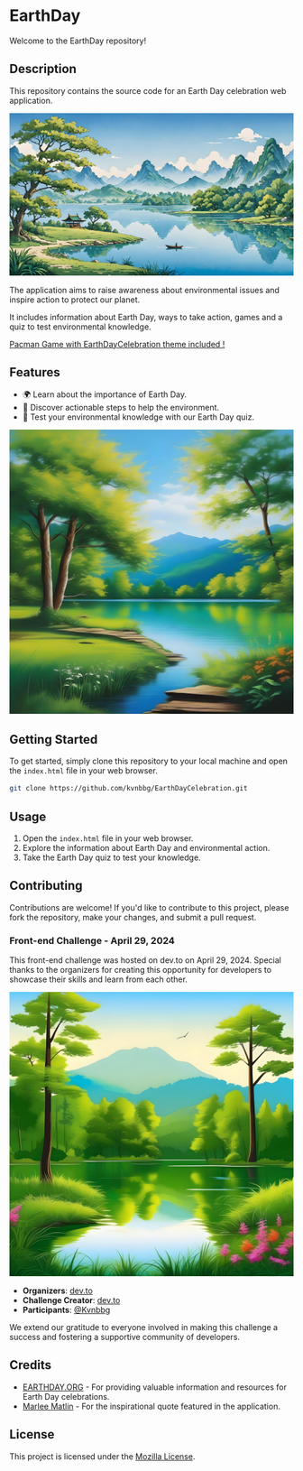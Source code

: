 # EarthDay

Welcome to the EarthDay repository!

## Description

This repository contains the source code for an Earth Day celebration web application.

![Earth Day Image](/assets/pictures/1.jpg)

The application aims to raise awareness about environmental issues and inspire action to protect our planet.

It includes information about Earth Day, ways to take action, games and a quiz to test environmental knowledge.

[Pacman Game with EarthDayCelebration theme included !](/assets/pictures/pacman.gif)

## Features

- 🌍 Learn about the importance of Earth Day.
- 🌱 Discover actionable steps to help the environment.
- 📝 Test your environmental knowledge with our Earth Day quiz.

![Earth Day Image](/assets/pictures/3.jpg)

## Getting Started

To get started, simply clone this repository to your local machine and open the `index.html` file in your web browser.

```bash
git clone https://github.com/kvnbbg/EarthDayCelebration.git
```

## Usage

1. Open the `index.html` file in your web browser.
2. Explore the information about Earth Day and environmental action.
3. Take the Earth Day quiz to test your knowledge.

## Contributing

Contributions are welcome! If you'd like to contribute to this project, please fork the repository, make your changes, and submit a pull request.

### Front-end Challenge - April 29, 2024

This front-end challenge was hosted on dev.to on April 29, 2024. Special thanks to the organizers for creating this opportunity for developers to showcase their skills and learn from each other.

![Earth Day Image](/assets/pictures/4.jpg)

- **Organizers**: [dev.to](https://dev.to)
- **Challenge Creator**: [dev.to](https://dev.to)
- **Participants**: [@Kvnbbg](https://kvnbbg.fr)

We extend our gratitude to everyone involved in making this challenge a success and fostering a supportive community of developers.

## Credits

- [EARTHDAY.ORG](https://www.earthday.org/) - For providing valuable information and resources for Earth Day celebrations.
- [Marlee Matlin](https://en.wikipedia.org/wiki/Marlee_Matlin) - For the inspirational quote featured in the application.

## License

This project is licensed under the [Mozilla License](LICENSE).
